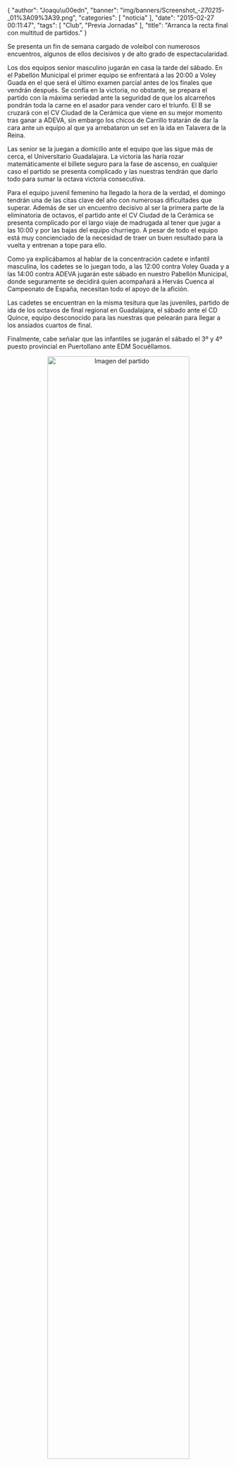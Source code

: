 {
  "author": "Joaqu\u00edn", 
  "banner": "img/banners/Screenshot_-_270215_-_01%3A09%3A39.png", 
  "categories": [
    "noticia"
  ], 
  "date": "2015-02-27 00:11:47", 
  "tags": [
    "Club", 
    "Previa Jornadas"
  ], 
  "title": "Arranca la recta final con multitud de partidos."
}

Se presenta un fin de semana cargado de voleibol con numerosos encuentros, algunos de ellos decisivos y de alto grado de espectacularidad.

Los dos equipos senior masculino jugarán en casa la tarde del sábado. En el Pabellón Municipal el primer equipo se enfrentará a las 20:00 a Voley Guada en el que será el último examen parcial antes de los finales que vendrán después. Se confía en la victoria, no obstante, se prepara el partido con la máxima seriedad ante la seguridad de que los alcarreños pondrán toda la carne en el asador para vender caro el triunfo. El B se cruzará con el CV Ciudad de la Cerámica que viene en su mejor momento tras ganar a ADEVA, sin embargo los chicos de Carrillo tratarán de dar la cara ante un equipo al que ya arrebataron un set en la ida en Talavera de la Reina.

Las senior se la juegan a domicilio ante el equipo que las sigue más de cerca, el Universitario Guadalajara. La victoria las haría rozar matemáticamente el billete seguro para la fase de ascenso, en cualquier caso el partido se presenta complicado y las nuestras tendrán que darlo todo para sumar  la octava victoria consecutiva.

Para el equipo juvenil femenino ha llegado la hora de la verdad, el domingo tendrán una de las citas clave del año con numerosas dificultades que superar. Además de ser un encuentro decisivo al ser la primera parte de la eliminatoria de octavos, el partido ante el CV Ciudad de la Cerámica se presenta complicado por el largo viaje de madrugada al tener que jugar a las 10:00 y por las bajas del equipo churriego. A pesar de todo el equipo está muy concienciado de la necesidad de traer un buen resultado para la vuelta y entrenan a tope para ello.

Como ya explicábamos al hablar de la concentración cadete e infantil masculina, los cadetes se lo juegan todo, a las 12:00 contra Voley Guada y a las 14:00 contra ADEVA jugarán este sábado en nuestro Pabellón Municipal, donde seguramente se decidirá quien acompañará a Hervás Cuenca al Campeonato de España, necesitan todo el apoyo de la afición.

Las cadetes se encuentran en la misma tesitura que las juveniles, partido de ida de los octavos de final regional en Guadalajara, el sábado ante el CD Quince, equipo desconocido para las nuestras que pelearán para llegar a los ansiados cuartos de final.

Finalmente, cabe señalar que las infantiles se jugarán el sábado el 3º y 4º puesto provincial en Puertollano ante EDM Socuéllamos.

<center>
<a target="_new" href="http://www.advmiguelturra.org/img/banners/Screenshot%20-%20270215%20-%2001%3A09%3A39.png"> 
<img alt="Imagen del partido" width="80%" align="center" src="http://www.advmiguelturra.org/img/banners/Screenshot%20-%20270215%20-%2001%3A09%3A39.png"/> </a> </center>

